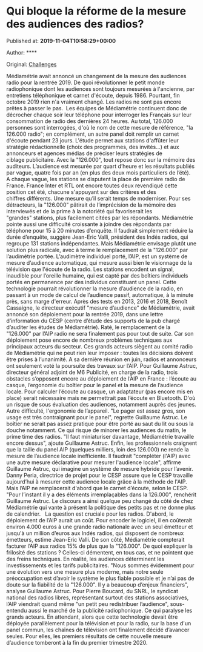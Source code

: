 
# Qui bloque la réforme de la mesure des audiences des radios?

Published at: **2019-11-04T10:58:29+00:00**

Author: ****

Original: [Challenges](https://www.challenges.fr/media/pourquoi-mediametrie-n-arrive-pas-a-mettre-fin-au-flou-des-sondages-radio_682479)

Médiamétrie avait annoncé un changement de la mesure des audiences radio pour la rentrée 2019. De quoi révolutionner le petit monde radiophonique dont les audiences sont toujours mesurées à l'ancienne, par entretiens téléphonique et carnet d'écoute, depuis 1986. Pourtant, fin octobre 2019 rien n'a vraiment changé. Les radios ne sont pas encore prêtes à passer le pas. 
Les équipes de Médiamétrie continuent donc de décrocher chaque soir leur téléphone pour interroger les Français sur leur consommation de radio des dernières 24 heures. Au total, 126.000 personnes sont interrogées, d'où le nom de cette mesure de référence, "la 126.000 radio"; en complément, un autre panel doit remplir un carnet d'écoute pendant 23 jours. L'étude permet aux stations d'affûter leur stratégie rédactionnelle (choix des programmes, des invités…) et aux annonceurs et agences médias de préciser leurs stratégies de ciblage publicitaire.
Avec la "126.000", tout repose donc sur la mémoire des auditeurs. L’audience est mesurée par quart d’heure et les résultats publiés par vague, quatre fois par an (en plus des deux mois particuliers de l’été). A chaque vague, les stations se disputent la place de première radio de France. France Inter et RTL ont encore toutes deux revendiqué cette position cet été, chacune s'appuyant sur des critères et des chiffres différents. Une mesure qu’il serait temps de moderniser.
Pour ses détracteurs, la "126.000" pâtirait de l’imprécision de la mémoire des interviewés et de la prime à la notoriété qui favoriserait les "grandes" stations, plus facilement citées par les répondants. Médiamétrie pointe aussi une difficulté croissante à joindre des répondants par téléphone pour 15 à 20 minutes d’enquête. Il faudrait simplement réduire la durée d’enquête, suggère Jean-Eric Valli, président des Indés radios, qui regroupe 131 stations indépendantes.
Mais Médiamétrie envisage plutôt une solution plus radicale, avec à terme le remplacement de la "126.000" par l’audimétrie portée. L’audimètre individuel porté, l’AIP, est un système de mesure d’audience automatique, qui mesure aussi bien le visionnage de la télévision que l'écoute de la radio. Les stations encodent un signal, inaudible pour l’oreille humaine, qui est capté par des boîtiers individuels portés en permanence par des individus constituant un panel. Cette technologie pourrait révolutionner la mesure d’audience de la radio, en passant à un mode de calcul de l’audience passif, automatique, à la minute près, sans marge d'erreur.
Après des tests en 2013, 2016 et 2018, Benoît Cassaigne, le directeur exécutif "mesure d’audience" de Médiamétrie, avait annoncé son déploiement pour la rentrée 2019, dans une lettre d’information du CESP (centre d’étude des supports de la pub chargé d’auditer les études de Médiamétrie).
Raté, le remplacement de la "126.000" par l’AIP radio ne sera finalement pas pour tout de suite.
Car son déploiement pose encore de nombreux problèmes techniques aux principaux acteurs du secteur. Ces grands acteurs siègent au comité radio de Médiamétrie qui ne peut rien leur imposer : toutes les décisions doivent être prises à l’unanimité. A sa dernière réunion en juin, radios et annonceurs ont seulement voté la poursuite des travaux sur l’AIP.
Pour Guillaume Astruc, directeur général adjoint de M6 Publicité, en charge de la radio, trois obstacles s’opposent encore au déploiement de l’AIP en France : l’écoute au casque, l’ergonomie du boîtier pour le panel et la mesure de l’audience locale.
Pour calculer l’écoute au casque, un adaptateur (pas encore mis en place) serait nécessaire mais ne permettrait pas l’écoute en Bluetooth. D'où un risque de sous évaluation des audiences, notamment auprès des jeunes.
Autre difficulté, l'ergonomie de l’appareil. "Le pager est assez gros, son usage est très contraignant pour le panel", regrette Guillaume Astruc. Le boîtier ne serait pas assez pratique pour être porté au saut du lit ou sous la douche notamment. Ce qui risque de minorer les audiences du matin, le prime time des radios. "Il faut miniaturiser davantage, Médiamétrie travaille encore dessus", ajoute Guillaume Astruc.
Enfin, les professionnels craignent que la taille du panel AIP (quelques milliers, loin des 126.000) ne rende la mesure de l’audience locale inefficiente. Il faudrait "compléter (l'AIP) avec une autre mesure déclarative pour mesurer l'audience locale", affirme Guillaume Astruc, qui imagine un système de mesure hybride pour l’avenir.
Danny Peria, directrice de projet pour le CESP assure que le CESP travaille aujourd’hui à mesurer cette audience locale grâce à la méthode de l'AIP.
Mais l’AIP ne remplacerait d'abord que le carnet d’écoute, selon le CESP. "Pour l’instant il y a des éléments irremplaçables dans la 126.000", renchérit Guillaume Astruc. Le discours a ainsi quelque peu changé du côté de chez Médiamétrie qui vante à présent la politique des petits pas et ne donne plus de calendrier.  
La question est cruciale pour les radios.
D'abord, le déploiement de l’AIP aurait un coût. Pour encoder le logiciel, il en coûterait environ 4.000 euros à une grande radio nationale avec un seul émetteur et jusqu'à un million d’euros aux Indés radios, qui disposent de nombreux émetteurs, estime Jean-Eric Valli. De son côté, Médiamétrie compterait facturer l’AIP aux radios 15% de plus que la "126.000".
De quoi expliquer la frilosité des stations ? Celles-ci démentent, en tous cas, et ne pointent que des freins techniques.
En réalité, les audiences déterminent les investissements et les tarifs publicitaires. "Nous sommes évidemment pour une évolution vers une mesure plus moderne, mais notre seule préoccupation est d’avoir le système le plus fiable possible et je n’ai pas de doute sur la fiabilité de la "126.000". Il y a beaucoup d’enjeux financiers", analyse Guillaume Astruc.
Pour Pierre Boucard, du SNRL, le syndicat national des radios libres, représentant surtout des stations associatives, l’AIP viendrait quand même "un petit peu redistribuer l’audience", sous-entendu aussi le marché de la publicité radiophonique. Ce qui paralyse les grands acteurs.
En attendant, alors que cette technologie devait être déployée parallèlement pour la télévision et pour la radio, sur la base d'un panel commun, les chaînes de télévision ont finalement décidé d’avancer seules. Pour elles, les premiers résultats de cette nouvelle mesure d’audience tomberont à la fin du premier trimestre 2020.
